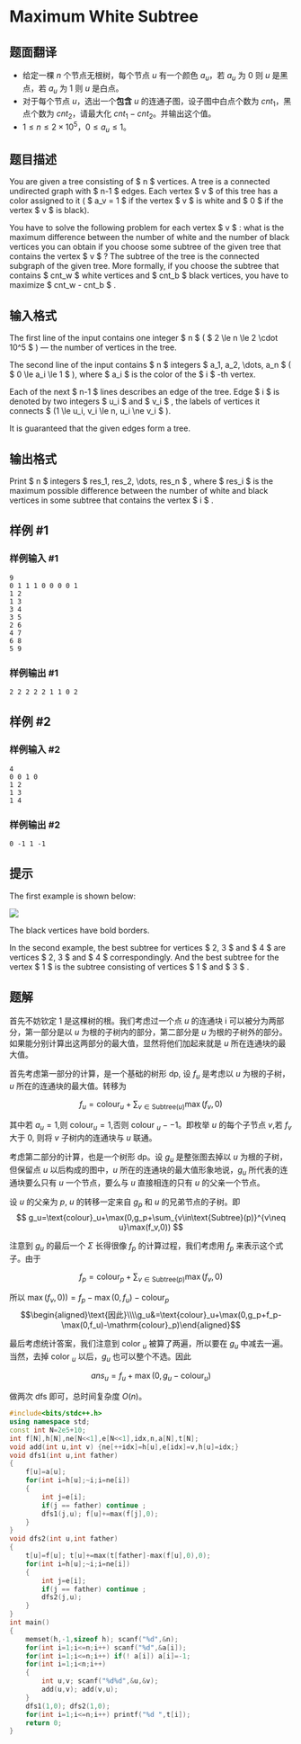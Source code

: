 # Maximum White Subtree

## 题面翻译

- 给定一棵 $n$ 个节点无根树，每个节点 $u$ 有一个颜色 $a_u$，若 $a_u$ 为 $0$ 则 $u$ 是黑点，若 $a_u$ 为 $1$ 则 $u$ 是白点。
- 对于每个节点 $u$，选出一个**包含** $u$ 的连通子图，设子图中白点个数为 $cnt_1$，黑点个数为 $cnt_2$，请最大化 $cnt_1 - cnt_2$。并输出这个值。
- $1 \leq n \leq 2 \times 10^5$，$0 \leq a_u \leq 1$。

## 题目描述

You are given a tree consisting of $ n $ vertices. A tree is a connected undirected graph with $ n-1 $ edges. Each vertex $ v $ of this tree has a color assigned to it ( $ a_v = 1 $ if the vertex $ v $ is white and $ 0 $ if the vertex $ v $ is black).

You have to solve the following problem for each vertex $ v $ : what is the maximum difference between the number of white and the number of black vertices you can obtain if you choose some subtree of the given tree that contains the vertex $ v $ ? The subtree of the tree is the connected subgraph of the given tree. More formally, if you choose the subtree that contains $ cnt_w $ white vertices and $ cnt_b $ black vertices, you have to maximize $ cnt_w - cnt_b $ .

## 输入格式

The first line of the input contains one integer $ n $ ( $ 2 \le n \le 2 \cdot 10^5 $ ) — the number of vertices in the tree.

The second line of the input contains $ n $ integers $ a_1, a_2, \dots, a_n $ ( $ 0 \le a_i \le 1 $ ), where $ a_i $ is the color of the $ i $ -th vertex.

Each of the next $ n-1 $ lines describes an edge of the tree. Edge $ i $ is denoted by two integers $ u_i $ and $ v_i $ , the labels of vertices it connects $ (1 \le u_i, v_i \le n, u_i \ne v_i $ ).

It is guaranteed that the given edges form a tree.

## 输出格式

Print $ n $ integers $ res_1, res_2, \dots, res_n $ , where $ res_i $ is the maximum possible difference between the number of white and black vertices in some subtree that contains the vertex $ i $ .

## 样例 #1

### 样例输入 #1

```
9
0 1 1 1 0 0 0 0 1
1 2
1 3
3 4
3 5
2 6
4 7
6 8
5 9
```

### 样例输出 #1

```
2 2 2 2 2 1 1 0 2
```

## 样例 #2

### 样例输入 #2

```
4
0 0 1 0
1 2
1 3
1 4
```

### 样例输出 #2

```
0 -1 1 -1
```

## 提示

The first example is shown below:

![](https://cdn.luogu.com.cn/upload/vjudge_pic/CF1324F/e1f60f9681db9f4f9199c7a23c4eb447ad36532b.png)

The black vertices have bold borders.

In the second example, the best subtree for vertices $ 2, 3 $ and $ 4 $ are vertices $ 2, 3 $ and $ 4 $ correspondingly. And the best subtree for the vertex $ 1 $ is the subtree consisting of vertices $ 1 $ and $ 3 $ .

## 题解
首先不妨钦定 1 是这棵树的根。我们考虑过一个点 $u$ 的连通块 i 可以被分为两部分，第一部分是以 $u$ 为根的子树内的部分，第二部分是 $u$ 为根的子树外的部分。如果能分别计算出这两部分的最大值，显然将他们加起来就是 $u$ 所在连通块的最大值。

首先考虑第一部分的计算，是一个基础的树形 dp, 设 $f_u$ 是考虑以 $u$ 为根的子树，$u$ 所在的连通块的最大值。转移为

$$
f_u=\text{colour}_u+\sum_{v\in\text{Subtree}(u)}\max(f_v,0)
$$

其中若 $a_u=1$,则 $\operatorname{colour}_u=1$,否则 colour $_u--1$。即枚举 $u$ 的每个子节点 $v$,若 $f_v$ 大于 0, 则将 $v$ 子树内的连通块与 $u$ 联通。


考虑第二部分的计算，也是一个树形 dp。设 $g_u$ 是整张图去掉以 $u$ 为根的子树，但保留点 $u$ 以后构成的图中，$u$ 所在的连通块的最大值形象地说，$g_u$ 所代表的连通块要么只有 $u$ 一个节点，要么与 $u$ 直接相连的只有 $u$ 的父亲一个节点。

设 $u$ 的父亲为 $p$, $u$ 的转移一定来自 $g_p$ 和 $u$ 的兄弟节点的子树。即
$$
g_u=\text{colour}_u+\max(0,g_p+\sum_{v\in\text{Subtree}(p)}^{v\neq u}\max(f_v,0))
$$

注意到 $g_u$ 的最后一个 $\Sigma$ 长得很像 $f_p$ 的计算过程，我们考虑用 $f_p$ 来表示这个式子。由于

$$
f_p=\mathrm{colour}_p+\sum_{v\in\mathrm{Subtree}(p)}\max(f_v,0)
$$

所以
 $\max(f_v,0))=f_p-\max(0,f_u)-\operatorname{colour}_p$
$$\begin{aligned}\text{因此}\\\\g_u&=\text{colour}_u+\max(0,g_p+f_p-\max(0,f_u)-\mathrm{colour}_p)\end{aligned}$$

最后考虑统计答案，我们注意到 color $_u$ 被算了两遍，所以要在 $g_u$ 中减去一遍。当然，去掉 color $_u$ 以后，$g_u$ 也可以整个不选。因此

$$
ans_u=f_u+\max(0,g_u-\mathrm{colour}_u)
$$

做两次 dfs 即可，总时间复杂度 $O(n)$。


```cpp
#include<bits/stdc++.h>
using namespace std;
const int N=2e5+10;
int f[N],h[N],ne[N<<1],e[N<<1],idx,n,a[N],t[N];
void add(int u,int v) {ne[++idx]=h[u],e[idx]=v,h[u]=idx;}
void dfs1(int u,int father)
{
	f[u]=a[u];
	for(int i=h[u];~i;i=ne[i])
	{
		int j=e[i];
		if(j == father) continue ;
		dfs1(j,u); f[u]+=max(f[j],0);
	}
}
void dfs2(int u,int father)
{
	t[u]=f[u]; t[u]+=max(t[father]-max(f[u],0),0);
	for(int i=h[u];~i;i=ne[i])
	{
		int j=e[i];
		if(j == father) continue ;
		dfs2(j,u);
	}
}
int main()
{
	memset(h,-1,sizeof h); scanf("%d",&n);
	for(int i=1;i<=n;i++) scanf("%d",&a[i]);
	for(int i=1;i<=n;i++) if(! a[i]) a[i]=-1;
	for(int i=1;i<n;i++)
	{
		int u,v; scanf("%d%d",&u,&v);
		add(u,v); add(v,u);
	}
	dfs1(1,0); dfs2(1,0);
	for(int i=1;i<=n;i++) printf("%d ",t[i]);
	return 0;
}
```
